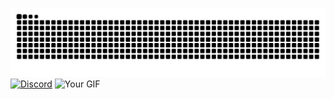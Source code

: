 ![GitHub Snake](https://github.com/KaneCPU/KaneCPU/blob/output/github-snake.svg)
[![Discord](https://img.shields.io/badge/Discord-%237289DA.svg?style=for-the-badge&logo=discord&logoColor=white)](https://discord.com/users/825517911225139250)
![Your GIF](https://i.imgur.com/VhMWqYy.gif)
